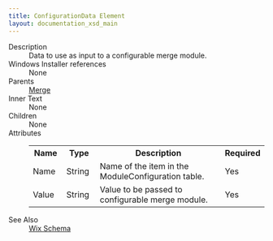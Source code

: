 ```yaml
---
title: ConfigurationData Element
layout: documentation_xsd_main
---
```

<dl>
  <dt>Description</dt>
  <dd>Data to use as input to a configurable merge module.</dd>
  <dt>Windows Installer references</dt>
  <dd>None</dd>
  <dt>Parents</dt>
  <dd>
    <a href="../merge/">Merge</a>
  </dd>
  <dt>Inner Text</dt>
  <dd>None</dd>
  <dt>Children</dt>
  <dd>None</dd>
  <dt>Attributes</dt>
  <dd>
    <table cellspacing="0" cellpadding="0" class="schema">
      <tr>
        <th width="15%">Name</th>
        <th width="15%">Type</th>
        <th width="65%">Description</th>
        <th width="15%">Required</th>
      </tr>
      <tr>
        <td>Name</td>
        <td>String</td>
        <td>Name of the item in the ModuleConfiguration table.</td>
        <td>Yes</td>
      </tr>
      <tr>
        <td>Value</td>
        <td>String</td>
        <td>Value to be passed to configurable merge module.</td>
        <td>Yes</td>
      </tr>
    </table>
  </dd>
  <dt>See Also</dt>
  <dd>
    <a href="../wix">Wix Schema</a>
  </dd>
</dl>
